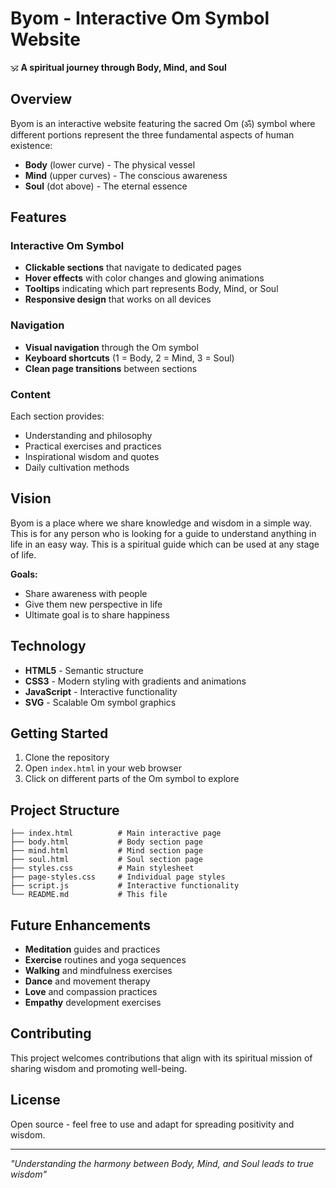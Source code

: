 # Byom - Interactive Om Symbol Website

🕉️ **A spiritual journey through Body, Mind, and Soul**

## Overview

Byom is an interactive website featuring the sacred Om (ॐ) symbol where different portions represent the three fundamental aspects of human existence:

- **Body** (lower curve) - The physical vessel
- **Mind** (upper curves) - The conscious awareness  
- **Soul** (dot above) - The eternal essence

## Features

### Interactive Om Symbol
- **Clickable sections** that navigate to dedicated pages
- **Hover effects** with color changes and glowing animations
- **Tooltips** indicating which part represents Body, Mind, or Soul
- **Responsive design** that works on all devices

### Navigation
- **Visual navigation** through the Om symbol
- **Keyboard shortcuts** (1 = Body, 2 = Mind, 3 = Soul)
- **Clean page transitions** between sections

### Content
Each section provides:
- Understanding and philosophy
- Practical exercises and practices
- Inspirational wisdom and quotes
- Daily cultivation methods

## Vision

Byom is a place where we share knowledge and wisdom in a simple way. This is for any person who is looking for a guide to understand anything in life in an easy way. This is a spiritual guide which can be used at any stage of life.

**Goals:**
- Share awareness with people
- Give them new perspective in life
- Ultimate goal is to share happiness

## Technology

- **HTML5** - Semantic structure
- **CSS3** - Modern styling with gradients and animations
- **JavaScript** - Interactive functionality
- **SVG** - Scalable Om symbol graphics

## Getting Started

1. Clone the repository
2. Open `index.html` in your web browser
3. Click on different parts of the Om symbol to explore

## Project Structure

```
├── index.html          # Main interactive page
├── body.html           # Body section page
├── mind.html           # Mind section page
├── soul.html           # Soul section page
├── styles.css          # Main stylesheet
├── page-styles.css     # Individual page styles
├── script.js           # Interactive functionality
└── README.md           # This file
```

## Future Enhancements

- **Meditation** guides and practices
- **Exercise** routines and yoga sequences
- **Walking** and mindfulness exercises
- **Dance** and movement therapy
- **Love** and compassion practices
- **Empathy** development exercises

## Contributing

This project welcomes contributions that align with its spiritual mission of sharing wisdom and promoting well-being.

## License

Open source - feel free to use and adapt for spreading positivity and wisdom.

---

*"Understanding the harmony between Body, Mind, and Soul leads to true wisdom"*
